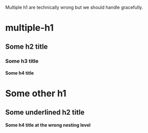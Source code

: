 Multiple h1 are technically wrong but we should handle gracefully.

# multiple-h1

## Some h2 title

### Some h3 title

#### Some h4 title

Some other h1
=====

Some underlined h2 title
---------

#### Some h4 title at the wrong nesting level
